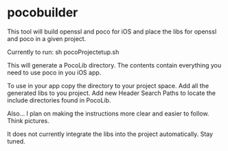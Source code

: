 # pocobuilder

This tool will build openssl and poco for iOS and place the libs for openssl and poco in a given project.

Currently to run:
sh pocoProjectetup.sh

This will generate a PocoLib directory. The contents contain everything you need to use poco in you iOS app.

To use in your app copy the directory to your project space.
Add all the generated libs to you project.
Add new Header Search Paths to locate the include directories found in PocoLib.

Also... I plan on making the instructions more clear and easier to follow. Think pictures.

It does not currently integrate the libs into the project automatically. Stay tuned.
